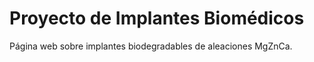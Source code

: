 # Proyecto de Implantes Biomédicos  
Página web sobre implantes biodegradables de aleaciones MgZnCa.  
